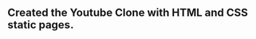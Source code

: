 Created the Youtube Clone with HTML and CSS static pages.
-----------------------------------------------------

